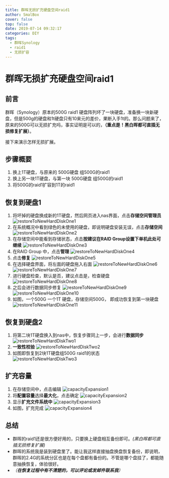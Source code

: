 ```yaml
---
title: 群晖无损扩充硬盘空间raid1
author: SmalBox
cover: false
top: false
date: 2019-07-14 09:32:17
categories: DIY
tags:
  - 群晖Synology
  - raid1
  - 无损扩容
---
```

# 群晖无损扩充硬盘空间raid1

## **前言**

群晖（Synology）原本的500G raid1 硬盘阵列坏了一块硬盘，准备换一块新硬盘，但是500g的硬盘和1t硬盘只有10来元的差价，果断入手1t的。那么问题来了，原来的500G可以无损扩充吗，事实证明是可以的，**（重点是！黑白晖都可直插无损修复扩展）**。

接下来演示怎样无损扩展。

## **步骤概要**

   1. 换上1T硬盘，与原来的 500G硬盘 组500G的raid1
   2. 换上另一块1T硬盘，与第一块 500G硬盘 组500G的raid1
   3. 将500G的raid1扩容到1T的raid1

## **恢复到硬盘1**

   1. 将坏掉的硬盘换成新的1T硬盘，然后网页进入nas界面，点击**存储空间管理员**
       ![restoreToNewHardDiskOne1](restoreToNewHardDiskOne1.png)
   2. 在系统概况中看到绿色的未使用的硬盘，即说明硬盘安装无误，点击**存储空间**
       ![restoreToNewHardDiskOne2](restoreToNewHardDiskOne2.png)
   3. 在存储空间中能看到存储状态，点击**按建议在RAID Group设置下单机此处可继续**
       ![restoreToNewHardDiskOne3](restoreToNewHardDiskOne3.png)
   4. 在RAID Group 中，点击**管理**
       ![restoreToNewHardDiskOne4](restoreToNewHardDiskOne4.png)
   5. 点击**修复**
       ![restoreToNewHardDiskOne5](restoreToNewHardDiskOne5.png)
   6. 在选择硬盘界面，将左面的硬盘拖入右面
       ![restoreToNewHardDiskOne6](restoreToNewHardDiskOne6.png)
       ![restoreToNewHardDiskOne7](restoreToNewHardDiskOne7.png)
   7. 进行硬盘检查，默认是否，建议点击是，检查硬盘
       ![restoreToNewHardDiskOne8](restoreToNewHardDiskOne8.png)
   8. 之后会进行数据同步修复
       ![restoreToNewHardDiskOne9](restoreToNewHardDiskOne9.png)
       ![restoreToNewHardDiskOne10](restoreToNewHardDiskOne10.png)
   9. 如图，一个500G 一个1T 硬盘，存储空间500G， 即成功恢复到第一块硬盘
       ![restoreToNewHardDiskOne11](restoreToNewHardDiskOne11.png)

## **恢复到硬盘2**

   1. 将第二块1T硬盘换入到nas中，恢复步骤同上一步，会进行**数据同步**
       ![restoreToNewHardDiskTwo1](restoreToNewHardDiskTwo1.png)
   2. **一致性校验**
       ![restoreToNewHardDiskTwo2](restoreToNewHardDiskTwo2.png)
   3. 如图即恢复到2块1T硬盘组500G raid1的状态
       ![restoreToNewHardDiskTwo3](restoreToNewHardDiskTwo3.png)

## **扩充容量**

   1. 在存储空间中，点击编辑
       ![capacityExpansion1](capacityExpansion1.png)
   2. 将**配置容量**选择**最大化**，点击确定
       ![capacityExpansion2](capacityExpansion2.png)
   3. 显示**扩充文件系统中**
       ![capacityExpansion3](capacityExpansion3.png)
   4. 如图，扩充完成
       ![capacityExpansion4](capacityExpansion4.png)

## **总结**

   - 群晖的raid1还是很方便好用的，只要换上硬盘相互备份即可。*(黑白晖都可直插无损修复扩展)*
   - 群晖的系统我是装到硬盘里了。能让我这样直接抽盘换盘恢复备份，即说明，群晖的2.4G的系统分区也是在每个盘都有备份的。不管是哪个盘挂了，都能随意抽换恢复，体验很好。
   - *（**在恢复过程中有不清楚的，可以评论或发邮件联系我**）*